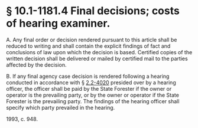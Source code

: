# § 10.1-1181.4 Final decisions; costs of hearing examiner.

<p>A. Any final order or decision rendered pursuant to this article shall be reduced to writing and shall contain the explicit findings of fact and conclusions of law upon which the decision is based. Certified copies of the written decision shall be delivered or mailed by certified mail to the parties affected by the decision.</p><p>B. If any final agency case decision is rendered following a hearing conducted in accordance with § <a href='http://law.lis.virginia.gov/vacode/2.2-4020/'>2.2-4020</a> presided over by a hearing officer, the officer shall be paid by the State Forester if the owner or operator is the prevailing party, or by the owner or operator if the State Forester is the prevailing party. The findings of the hearing officer shall specify which party prevailed in the hearing.</p><p>1993, c. 948.</p>